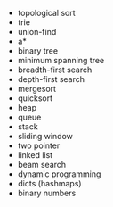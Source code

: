 - topological sort
- trie
- union-find
- a*
- binary tree
- minimum spanning tree
- breadth-first search
- depth-first search
- mergesort
- quicksort
- heap
- queue
- stack
- sliding window
- two pointer
- linked list
- beam search
- dynamic programming
- dicts (hashmaps)
- binary numbers